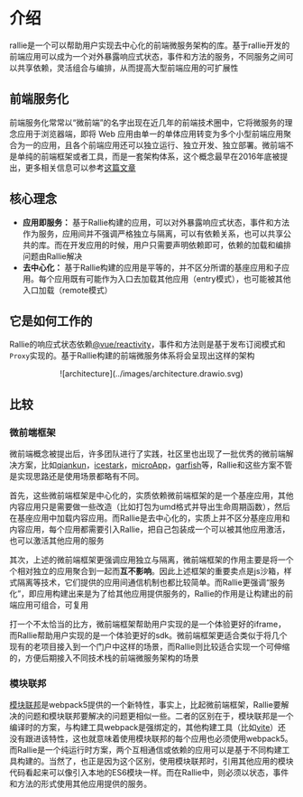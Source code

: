 # 介绍
rallie是一个可以帮助用户实现去中心化的前端微服务架构的库。基于rallie开发的前端应用可以成为一个对外暴露响应式状态，事件和方法的服务，不同服务之间可以共享依赖，灵活组合与编排，从而提高大型前端应用的可扩展性

## 前端服务化
前端服务化常常以“微前端”的名字出现在近几年的前端技术圈中，它将微服务的理念应用于浏览器端，即将 Web 应用由单一的单体应用转变为多个小型前端应用聚合为一的应用，且各个前端应用还可以独立运行、独立开发、独立部署。微前端不是单纯的前端框架或者工具，而是一套架构体系，这个概念最早在2016年底被提出，更多相关信息可以参考[这篇文章](https://swearer23.github.io/micro-frontends/)
## 核心理念
- **应用即服务：** 基于Rallie构建的应用，可以对外暴露响应式状态，事件和方法作为服务，应用间并不强调严格独立与隔离，可以有依赖关系，也可以共享公共的库。而在开发应用的时候，用户只需要声明依赖即可，依赖的加载和编排问题由Rallie解决
- **去中心化：** 基于Rallie构建的应用是平等的，并不区分所谓的基座应用和子应用。每个应用既有可能作为入口去加载其他应用（entry模式），也可能被其他入口加载（remote模式）

## 它是如何工作的
Rallie的响应式状态依赖[@vue/reactivity](https://github.com/vuejs/vue-next/tree/master/packages/reactivity)，事件和方法则是基于发布订阅模式和`Proxy`实现的。基于Rallie构建的前端微服务体系将会呈现出这样的架构
<div align="center">
![architecture](../images/architecture.drawio.svg)
</div>

## 比较
### 微前端框架
微前端概念被提出后，许多团队进行了实践，社区里也出现了一批优秀的微前端解决方案，比如[qiankun](https://qiankun.umijs.org/zh)，[icestark](https://micro-frontends.ice.work/)，[microApp](https://zeroing.jd.com/)，[garfish](https://garfish.top/guide/develop/from-zero)等，Rallie和这些方案不管是实现思路还是使用场景都略有不同。

首先，这些微前端框架是中心化的，实质依赖微前端框架的是一个基座应用，其他内容应用只是需要做一些改造（比如打包为umd格式并导出生命周期函数），然后在基座应用中加载内容应用。而Rallie是去中心化的，实质上并不区分基座应用和内容应用，每个应用都需要引入Rallie，把自己包装成一个可以被其他应用激活，也可以激活其他应用的服务

其次，上述的微前端框架更强调应用独立与隔离，微前端框架的作用主要是将一个个相对独立的应用聚合到一起而**互不影响**。因此上述框架的重要卖点是js沙箱，样式隔离等技术，它们提供的应用间通信机制也都比较简单。而Rallie更强调“服务化”，即应用构建出来是为了给其他应用提供服务的，Rallie的作用是让构建出的前端应用可组合，可复用

打一个不太恰当的比方，微前端框架帮助用户实现的是一个体验更好的iframe，而Rallie帮助用户实现的是一个体验更好的sdk。微前端框架更适合类似于将几个现有的老项目接入到一个门户中这样的场景，而Rallie则比较适合实现一个可伸缩的，方便后期接入不同技术栈的前端微服务架构的场景
### 模块联邦
[模块联邦](https://webpack.js.org/concepts/module-federation/)是webpack5提供的一个新特性，事实上，比起微前端框架，Rallie要解决的问题和模块联邦要解决的问题更相似一些。二者的区别在于，模块联邦是一个编译时的方案，与构建工具webpack是强绑定的，其他构建工具（比如[vite](https://vitejs.dev/)）还没有跟进该特性，这也就意味着使用模块联邦的每个应用也必须使用webpack5。而Rallie是一个纯运行时方案，两个互相通信或依赖的应用可以是基于不同构建工具构建的。当然了，也正是因为这个区别，使用模块联邦时，引用其他应用的模块代码看起来可以像引入本地的ES6模块一样。而在Rallie中，则必须以状态，事件和方法的形式使用其他应用提供的服务。